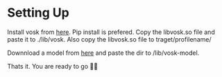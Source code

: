 # Setting Up
 
Install vosk from [here](https://alphacephei.com/vosk/install#ios-build).
Pip install is prefered. Copy the libvosk.so file and paste it to ./lib/vosk.
Also copy the libvosk.so file to traget/profilename/

Downnload a model from [here](https://alphacephei.com/vosk/models) and paste the dir to /lib/vosk-model.

Thats it. You are ready to go 🚀🚀

